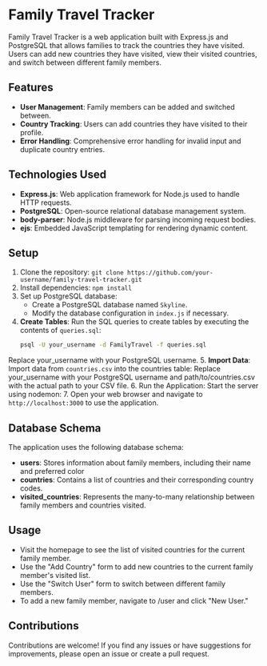 # Family Travel Tracker

Family Travel Tracker is a web application built with Express.js and PostgreSQL that allows families to track the countries they have visited. Users can add new countries they have visited, view their visited countries, and switch between different family members.

## Features

- **User Management**: Family members can be added and switched between.
- **Country Tracking**: Users can add countries they have visited to their profile.
- **Error Handling**: Comprehensive error handling for invalid input and duplicate country entries.

## Technologies Used

- **Express.js**: Web application framework for Node.js used to handle HTTP requests.
- **PostgreSQL**: Open-source relational database management system.
- **body-parser**: Node.js middleware for parsing incoming request bodies.
- **ejs**: Embedded JavaScript templating for rendering dynamic content.

## Setup

1. Clone the repository: `git clone https://github.com/your-username/family-travel-tracker.git`
2. Install dependencies: `npm install`
3. Set up PostgreSQL database:
   - Create a PostgreSQL database named `Skyline`.
   - Modify the database configuration in `index.js` if necessary.
4. **Create Tables**: Run the SQL queries to create tables by executing the contents of `queries.sql`:
   ```bash
   psql -U your_username -d FamilyTravel -f queries.sql
  Replace your_username with your PostgreSQL username.
5. **Import Data**: Import data from `countries.csv` into the countries table:
   Replace your_username with your PostgreSQL username and path/to/countries.csv with the actual path to your CSV file.
6. Run the Application: Start the server using nodemon:
7. Open your web browser and navigate to `http://localhost:3000` to use the application.

## Database Schema

The application uses the following database schema:

- **users**: Stores information about family members, including their name and preferred color
- **countries**: Contains a list of countries and their corresponding country codes.
- **visited_countries**: Represents the many-to-many relationship between family members and countries visited.

## Usage

- Visit the homepage to see the list of visited countries for the current family member.
- Use the "Add Country" form to add new countries to the current family member's visited list.
- Use the "Switch User" form to switch between different family members.
- To add a new family member, navigate to /user and click "New User."

## Contributions
  Contributions are welcome! If you find any issues or have suggestions for improvements, please open an issue or create a pull request.
